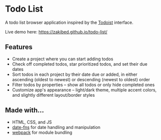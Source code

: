 # Todo List

A todo list browser application inspired by the [Todoist](https://todoist.com/app/) interface.

Live demo here: https://zakibed.github.io/todo-list/

## Features

-   Create a project where you can start adding todos
-   Check off completed todos, star prioritized todos, and set their due dates
-   Sort todos in each project by their date due or added, in either ascending (oldest to newest) or descending (newest to oldest) order
-   Filter todos by properties – show all todos or only hide completed ones
-   Customize app's appearance – light/dark theme, multiple accent colors, and slightly different layout/border styles

## Made with…

-   HTML, CSS, and JS
-   [date-fns](https://github.com/date-fns/date-fns) for date handling and manipulation
-   [webpack](https://github.com/webpack/webpack) for module bundling

